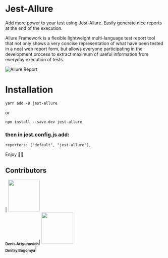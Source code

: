 # Jest-Allure

Add more power to your test using Jest-Allure.
Easily generate nice reports at the end of the execution.

Allure Framework is a flexible lightweight multi-language test report tool that not only 
shows a very concise representation of what have been tested in a neat web report form, 
but allows everyone participating in the development process to extract maximum of useful 
information from everyday execution of tests.

![Allure Report](https://user-images.githubusercontent.com/2823336/40350093-59cad576-5db1-11e8-8210-c4db3bf825a1.png")

# Installation

```
yarn add -D jest-allure
```
or

```
npm install --save-dev jest-allure
```

### then in jest.config.js add:
```
reporters: ["default", "jest-allure"],
```

Enjoy 🥤🚀

## Contributors
| [<img src="https://avatars3.githubusercontent.com/u/2823336?s=460&v=4" width="100px;"/><br/><sub><b>Denis Artyuhovich</b></sub>](https://denis.by)| [
<img src="https://avatars1.githubusercontent.com/u/7804416?s=460&v=4" width="100px;"/><br/><sub><b>Dmitry Bogomya</b></sub>](https://github.com/bogomya)|
